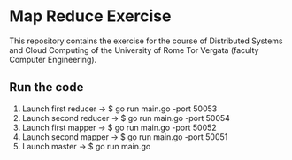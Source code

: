 # Map Reduce Exercise 
This repository contains the exercise for the course of Distributed Systems and Cloud Computing of the University of Rome Tor Vergata (faculty Computer Engineering).

## Run the code
1) Launch first reducer -> $ go run main.go -port 50053
2) Launch second reducer -> $ go run main.go -port 50054
3) Launch first mapper -> $ go run main.go -port 50052
4) Launch second mapper -> $ go run main.go -port 50051
5) Launch master -> $ go run main.go
